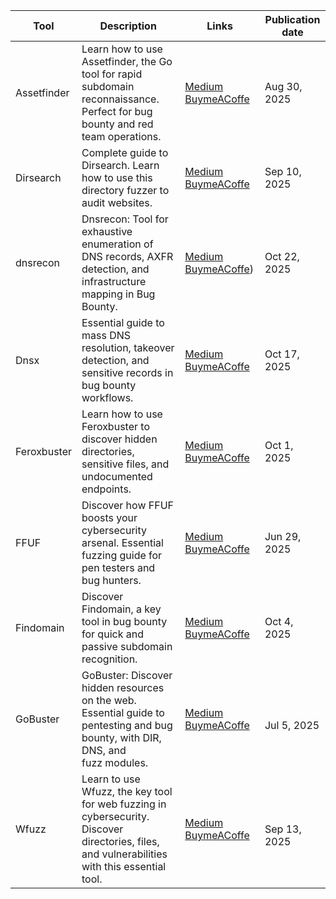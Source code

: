| Tool        | Description   | Links   | Publication date     |
| ----------- | ------------- | ------- | -------------------- |
| Assetfinder | Learn how to use Assetfinder, the Go tool for rapid subdomain reconnaissance. Perfect for bug bounty and red team operations. | [Medium](https://medium.com/meetcyber/assetfinder-guide-the-essential-tool-for-subdomain-discovery-in-bug-bounty-a703363a4598) [BuymeACoffe](https://buymeacoffee.com/jpablo13/assetfinder-guide-the-essential-tool-subdomain-discovery-bug-bounty) | Aug 30, 2025     |
| Dirsearch   | Complete guide to Dirsearch. Learn how to use this directory fuzzer to audit websites. | [Medium](https://medium.com/meetcyber/discover-how-attackers-abuse-clipboard-paste-handling-to-trigger-blind-xss-from-setup-to-65251336bb2e) [BuymeACoffe](https://buymeacoffee.com/jpablo13/dirsearch-discover-hidden-directories-files-like-bug-bounty-pro) | Sep 10, 2025 |
| dnsrecon    | Dnsrecon: Tool for exhaustive enumeration of DNS records, AXFR detection, and infrastructure mapping in Bug Bounty.   | [Medium](https://medium.com/@jpablo13/learn-how-to-use-dnsrecon-for-exhaustive-dns-enumeration-and-bug-bounty-0924e19400f6) [BuymeACoffe](https://buymeacoffee.com/jpablo13/learn-use-dnsrecon-exhaustive-dns-enumeration-bug-bounty)) | Oct 22, 2025         |
| Dnsx        | Essential guide to mass DNS resolution, takeover detection, and sensitive records in bug bounty workflows. | [Medium](https://medium.com/meetcyber/complete-guide-to-dnsx-for-mass-dns-resolution-and-bug-bounty-f8bed1598770) [BuymeACoffe](https://buymeacoffee.com/jpablo13/complete-guide-dnsx-mass-dns-resolution-bug-bounty) | Oct 17, 2025         |
| Feroxbuster | Learn how to use Feroxbuster to discover hidden directories, sensitive files, and undocumented endpoints.  | [Medium](https://medium.com/meetcyber/feroxbuster-an-ultra-fast-web-content-fuzzer-7a50d98dcf60) [BuymeACoffe](https://buymeacoffee.com/jpablo13/feroxbuster-an-ultra-fast-web-content-fuzzer) | Oct 1, 2025  |
| FFUF        | Discover how FFUF boosts your cybersecurity arsenal. Essential fuzzing guide for pen testers and bug hunters.  | [Medium](https://medium.com/meetcyber/ffuf-effective-fuzzing-for-pentesting-and-bug-bounty-5225c4d3c56b) [BuymeACoffe](https://buymeacoffee.com/jpablo13/ffuf-effective-fuzzing-pentesting-bug-bounty) | Jun 29, 2025         |
| Findomain   | Discover Findomain, a key tool in bug bounty for quick and passive subdomain recognition. | [Medium](https://medium.com/meetcyber/findomain-essential-tool-for-passive-subdomain-enumeration-2c1e78e71214) [BuymeACoffe](https://buymeacoffee.com/jpablo13/findomain-essential-tool-passive-subdomain-enumeration) | Oct 4, 2025          |
| GoBuster    | GoBuster: Discover hidden resources on the web. Essential guide to pentesting and bug bounty, with DIR, DNS, and fuzz modules.   | [Medium](https://medium.com/meetcyber/gobuster-your-essential-tool-for-web-enumeration-pentesting-and-bug-bounty-143c3d134587) [BuymeACoffe](https://buymeacoffee.com/jpablo13/gobuster-your-essential-tool-web-enumeration-pentesting-bug-bounty) | <br>Jul 5, 2025      |
| Wfuzz       | Learn to use Wfuzz, the key tool for web fuzzing in cybersecurity. Discover directories, files, and vulnerabilities with this essential tool. | [Medium](https://medium.com/meetcyber/wfuzz-fuzzing-web-for-pentesting-and-bug-bounty-06eb43124603) [BuymeACoffe](https://buymeacoffee.com/jpablo13/wfuzz-fuzzing-web-pentesting-bug-bounty) | <br>Sep 13, 2025     |
